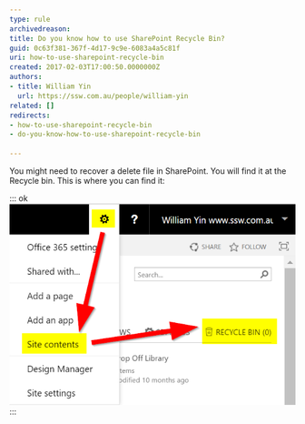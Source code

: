 ```yaml
---
type: rule
archivedreason: 
title: Do you know how to use SharePoint Recycle Bin?
guid: 0c63f381-367f-4d17-9c9e-6083a4a5c81f
uri: how-to-use-sharepoint-recycle-bin
created: 2017-02-03T17:00:50.0000000Z
authors:
- title: William Yin
  url: https://ssw.com.au/people/william-yin
related: []
redirects:
- how-to-use-sharepoint-recycle-bin
- do-you-know-how-to-use-sharepoint-recycle-bin

---
```


You might need to recover a delete file in SharePoint. You will find it at the Recycle bin. This is where you can find it:

<!--endintro-->


::: ok  
![Figure: To find deleted files go to "Site Contents" &gt; "Recycle Bin"](sp-recycle-bin.png)  
:::
